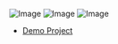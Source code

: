 ![Image](https://github.com/user-attachments/assets/41d5f85e-2514-4c01-af3e-f236b95f395b)
![Image](https://github.com/user-attachments/assets/e2c6e16e-1097-44f7-9144-989e509c5b83)
![Image](https://github.com/user-attachments/assets/a7b56088-4e76-4d13-9cca-8cadbb3e2ca4)
- [Demo Project](https://parallax2-qttv.vercel.app/)
